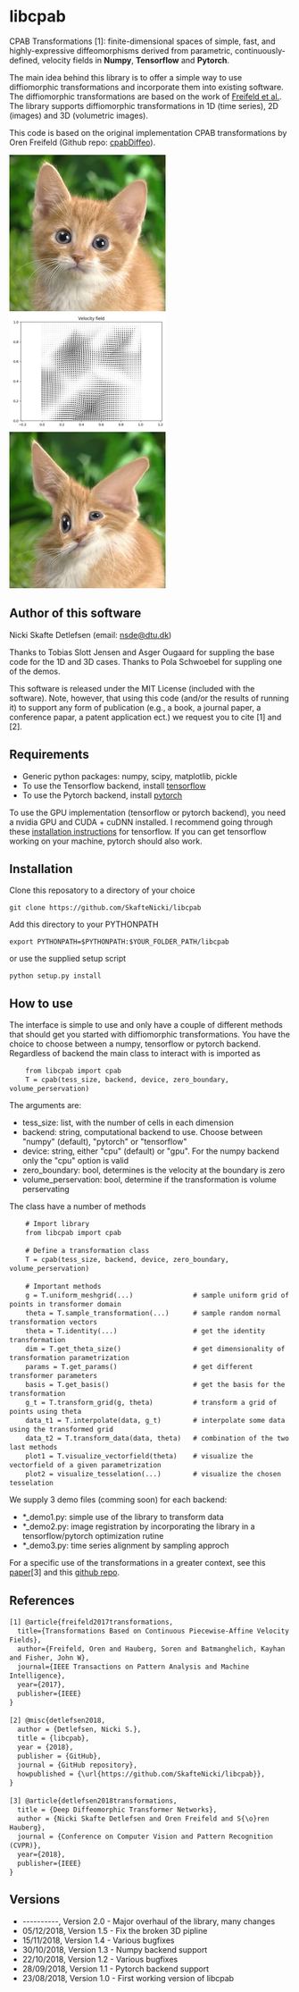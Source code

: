 # libcpab
CPAB Transformations [1]: finite-dimensional spaces of simple, fast, and 
highly-expressive diffeomorphisms derived from parametric, 
continuously-defined, velocity fields in **Numpy**, **Tensorflow** and **Pytorch**.

The main idea behind this library is to offer a simple way to use diffiomorphic 
transformations and incorporate them into existing software. The diffiomorphic 
transformations are based on the work of 
[Freifeld et al.](https://www.cs.bgu.ac.il/~orenfr/papers/freifeld_etal_PAMI_2017).
The library supports diffiomorphic transformations in 1D (time series), 
2D (images) and 3D (volumetric images).

This code is based on the original implementation CPAB transformations by
Oren Freifeld (Github repo: [cpabDiffeo](https://github.com/freifeld/cpabDiffeo)).

<p float="center">
  <img src="data/cat.jpg" width="280" />
  <img src="data/velocity_field.jpg" width="280" /> 
  <img src="data/deform_cat.jpg" width="280" />
</p>

## Author of this software

Nicki Skafte Detlefsen (email: nsde@dtu.dk)

Thanks to Tobias Slott Jensen and Asger Ougaard for suppling the base code 
for the 1D and 3D cases. Thanks to Pola Schwoebel for suppling one of the demos.

This software is released under the MIT License (included with the software). 
Note, however, that using this code (and/or the results of running it) to support
any form of publication (e.g., a book, a journal paper, a conference papar, a patent
application ect.) we request you to cite [1] and [2].

## Requirements

* Generic python packages: numpy, scipy, matplotlib, pickle
* To use the Tensorflow backend, install [tensorflow](https://www.tensorflow.org/install/)
* To use the Pytorch backend, install [pytorch](https://pytorch.org/)

To use the GPU implementation (tensorflow or pytorch backend), you need a nvidia 
GPU and CUDA + cuDNN installed. I recommend going through these 
[installation instructions](https://www.tensorflow.org/install/) for tensorflow. 
If you can get tensorflow working on your machine, pytorch should also work.

## Installation

Clone this reposatory to a directory of your choice
```
git clone https://github.com/SkafteNicki/libcpab
```
Add this directory to your PYTHONPATH
```
export PYTHONPATH=$PYTHONPATH:$YOUR_FOLDER_PATH/libcpab
```

or use the supplied setup script
```
python setup.py install
```

## How to use
The interface is simple to use and only have a couple of different methods that 
should get you started with diffiomorphic transformations. You have the choice 
to choose between a numpy, tensorflow or pytorch backend. Regardless of backend
the main class to interact with is imported as

```
    from libcpab import cpab
    T = cpab(tess_size, backend, device, zero_boundary, volume_perservation)
```

The arguments are:
* tess_size: list, with the number of cells in each dimension
* backend: string, computational backend to use. Choose between "numpy" (default), 
    "pytorch" or "tensorflow"      
* device: string, either "cpu" (default) or "gpu". For the numpy backend only 
    the "cpu" option is valid
* zero_boundary: bool, determines is the velocity at the boundary is zero 
* volume_perservation: bool, determine if the transformation is volume perservating

The class have a number of methods

```
    # Import library
    from libcpab import cpab
 
    # Define a transformation class
    T = cpab(tess_size, backend, device, zero_boundary, volume_perservation)
    
    # Important methods
    g = T.uniform_meshgrid(...)               # sample uniform grid of points in transformer domain
    theta = T.sample_transformation(...)      # sample random normal transformation vectors
    theta = T.identity(...)                   # get the identity transformation
    dim = T.get_theta_size()                  # get dimensionality of transformation parametrization
    params = T.get_params()                   # get different transformer parameters
    basis = T.get_basis()                     # get the basis for the transformation
    g_t = T.transform_grid(g, theta)          # transform a grid of points using theta
    data_t1 = T.interpolate(data, g_t)        # interpolate some data using the transformed grid
    data_t2 = T.transform_data(data, theta)   # combination of the two last methods
    plot1 = T.visualize_vectorfield(theta)    # visualize the vectorfield of a given parametrization
    plot2 = visualize_tesselation(...)        # visualize the chosen tesselation
```

We supply 3 demo files (comming soon) for each backend:
* *_demo1.py: simple use of the library to transform data
* *_demo2.py: image registration by incorporating the library in a tensorflow/pytorch optimization rutine
* *_demo3.py: time series alignment by sampling approch

For a specific use of the transformations in a greater context, 
see this [paper](http://www2.compute.dtu.dk/~sohau/papers/cvpr2018/detlefsen_cvpr_2018.pdf)[3] 
and this [github repo](https://github.com/SkafteNicki/ddtn).

## References
```
[1] @article{freifeld2017transformations,
  title={Transformations Based on Continuous Piecewise-Affine Velocity Fields},
  author={Freifeld, Oren and Hauberg, Soren and Batmanghelich, Kayhan and Fisher, John W},
  journal={IEEE Transactions on Pattern Analysis and Machine Intelligence},
  year={2017},
  publisher={IEEE}
}

[2] @misc{detlefsen2018,
  author = {Detlefsen, Nicki S.},
  title = {libcpab},
  year = {2018},
  publisher = {GitHub},
  journal = {GitHub repository},
  howpublished = {\url{https://github.com/SkafteNicki/libcpab}},
}

[3] @article{detlefsen2018transformations,
  title = {Deep Diffeomorphic Transformer Networks},
  author = {Nicki Skafte Detlefsen and Oren Freifeld and S{\o}ren Hauberg},
  journal = {Conference on Computer Vision and Pattern Recognition (CVPR)},
  year={2018},
  publisher={IEEE}
}

```

## Versions

* ----------, Version 2.0 - Major overhaul of the library, many changes
* 05/12/2018, Version 1.5 - Fix the broken 3D pipline
* 15/11/2018, Version 1.4 - Various bugfixes
* 30/10/2018, Version 1.3 - Numpy backend support
* 22/10/2018, Version 1.2 - Various bugfixes
* 28/09/2018, Version 1.1 - Pytorch backend support
* 23/08/2018, Version 1.0 - First working version of libcpab
